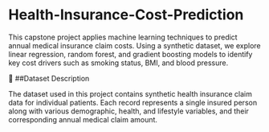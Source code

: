 # Health-Insurance-Cost-Prediction
This capstone project applies machine learning techniques to predict annual medical insurance claim costs. Using a synthetic dataset, we explore linear regression, random forest, and gradient boosting models to identify key cost drivers such as smoking status, BMI, and blood pressure.

📁 ##Dataset Description

The dataset used in this project contains synthetic health insurance claim data for individual patients. Each record represents a single insured person along with various demographic, health, and lifestyle variables, and their corresponding annual medical claim amount.
